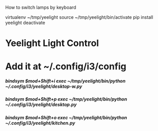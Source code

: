 How to switch lamps by keyboard

virtualenv ~/tmp/yeelight
source ~/tmp/yeelight/bin/activate
pip install yeelight
deactivate

# Yeelight Light Control
# Add it at ~/.config/i3/config
##### bindsym $mod+Shift+i exec ~/tmp/yeelight/bin/python ~/.config/i3/yeelight/desktop-w.py
##### bindsym $mod+Shift+p exec ~/tmp/yeelight/bin/python ~/.config/i3/yeelight/desktop.py
##### bindsym $mod+Shift+o exec ~/tmp/yeelight/bin/python ~/.config/i3/yeelight/kitchen.py
